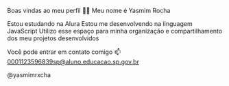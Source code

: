 Boas vindas ao meu perfil 💙💙
Meu nome é Yasmim Rocha

Estou estudando na Alura
Estou me desenvolvendo na linguagem JavaScript
Utilizo esse espaço para minha organização e compartilhamento dos meu projetos desenvolvidos

Você pode entrar em contato comigo 📫
0001123596839sp@aluno.educacao.sp.gov.br

@yasmimrxcha

